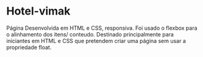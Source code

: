 # Hotel-vimak
Página  Desenvolvida em HTML e CSS, responsiva.
Foi usado o flexbox para o alinhamento dos itens/ conteudo.
Destinado principalmente para iniciantes em HTML e CSS que pretendem criar uma página sem usar a propriedade float.
